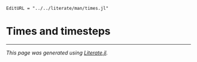 ```@meta
EditURL = "../../literate/man/times.jl"
```

# Times and timesteps

---

*This page was generated using [Literate.jl](https://github.com/fredrikekre/Literate.jl).*

